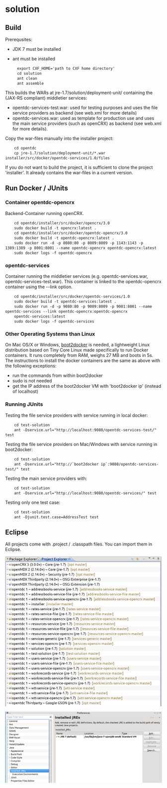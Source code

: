 # solution

## Build

Prerequsites:

* JDK 7 must be installed
* ant must be installed

		export CXF_HOME='path to CXF home directory'
		cd solution
		ant clean
		ant assemble


This builds the WARs at jre-1.7/solution/deployment-unit/ containing
the (JAX-RS compliant) middletier services:

* opentdc-services-test.war: used for testing purposes and uses the 
  file service providers as backend (see web.xml for more details)
* opentdc-services.war: used as template for production use and uses
  the main service providers (such as openCRX) as backend (see web.xml
  for more details).
  
Copy the war-files manually into the installer project:

		cd opentdc
		cp jre-1.7/solution/deployment-unit/*.war installer/src/docker/opentdc-services/1.0/files
		
If you do not want to build the project, it is sufficient to clone the project 'installer'.
It already contains the war-files in a current version.

## Run Docker / JUnits

### Container opentdc-opencrx

Backend-Container running openCRX.

		cd opentdc/installer/src/docker/opencrx/3.0
		sudo docker build -t opencrx:latest .
		cd opentdc/installer/src/docker/opentdc-opencrx/3.0
		sudo docker build -t opentdc-opencrx:latest .
		sudo docker run -d -p 8080:80 -p 8009:8009 -p 1143:1143 -p 1389:1389 -p 8001:8001 --name opentdc-opencrx opentdc-opencrx:latest
		sudo docker logs -f opentdc-opencrx

### opentdc-services

Container running the middletier services (e.g. opentdc-services.war, opentdc-services-test.war).
This container is linked to the opentdc-opencrx container using the --link option.

		cd opentdc/installer/src/docker/opentdc-services/1.0
		sudo docker build -t opentdc-services:latest .
		sudo docker run -d -p 9080:80 -p 9009:8009 -p 9001:8001 --name opentdc-services --link opentdc-opencrx:opentdc-opencrx
		opentdc-services:latest
		sudo docker logs -f opentdc-services

### Other Operating Systems than Linux
On Mac OS/X or Windows, [boot2docker](http://boot2docker.io) is needed, a lightweight Linux distribution based on Tiny Core Linux made specifically to run Docker containers. It runs completely from RAM, weighs 27 MB and boots in 5s.
The instructions to install the docker containers are the same as above with the following exceptions:
* run the commands from within boot2docker
* sudo is not needed
* get the IP address of the boot2docker VM with 'boot2docker ip' (instead of localhost)

### Running JUnits

Testing the file service providers with service running in local docker:

		cd test-solution
		ant -Dservice.url="http://localhost:9080/opentdc-services-test/" test

Testing the file service providers on Mac/Windows with service running in boot2docker:

		cd test-solution
		ant -Dservice.url="http://`boot2docker ip`:9080/opentdc-services-test/" test

Testing the main service providers with:

		cd test-solution
		ant -Dservice.url="http://localhost:9080/opentdc-services/" test
	
Testing only one test case:

		cd test-solution
		ant -Djunit.test.case=AddressTest test	

## Eclipse

All projects come with .project / .classpath files. You can import them in
Eclipse.

![Eclipse Setup 1](./opentdc-eclipse-setup1.png)

![Eclipse Setup 2](./opentdc-eclipse-setup2.png)
